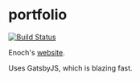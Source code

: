 # portfolio

[![Build Status](https://travis-ci.org/Enochen/portfolio.svg?branch=master)](https://travis-ci.org/Enochen/portfolio.svg)

Enoch's [website](https://enochen.me).

Uses GatsbyJS, which is blazing fast.
